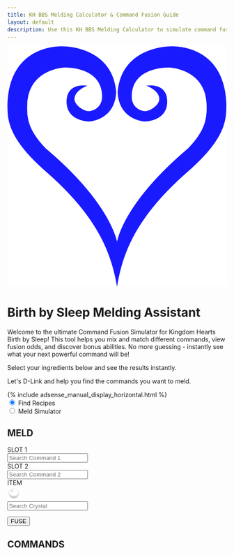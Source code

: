 ```yaml
---
title: KH BBS Melding Calculator & Command Fusion Guide
layout: default
description: Use this KH BBS Melding Calculator to simulate command fusions, discover abilities, and plan your best build. Find recipes for Second Chance, EXP Walker, and more.
---
```

<div class="container">
<div class="title">
<div class="logo-wrapper">
<img src="/images/blue-heart.png" alt="Kingdom Hearts Birth by Sleep logo">
<h1>Birth by Sleep Melding Assistant</h1>
</div>

<div class="text">
<p>Welcome to the ultimate Command Fusion Simulator for Kingdom Hearts Birth by Sleep! This tool helps
you mix and match different commands, view fusion odds, and discover bonus abilities. No more
guessing - instantly see what your next powerful command will be!

Select your ingredients below and see the results instantly.</p>
<p>
Let's D-Link and help you find the commands you want to meld.
</p>
</div>
</div>
<div class="ad-wrapper">
    {% include adsense_manual_display_horizontal.html %}
</div>
<div class="search-mode-toggle-container">

<div class="radio-wrapper">
<input type="radio" id="reverse" name="mode" value="reverse" checked>
<label for="reverse">Find Recipes</label>

</div>
<div class="radio-wrapper">
<input type="radio" id="meld" name="mode" value="meld">
<label for="meld">Meld Simulator</label>

</div>


</div>
<main id="commands-wrapper">
<section id="meld-menu">
<div id="meld-mode-container">
<div class="content">
<h2>MELD</h2>
<div class="dropdown-wrapper">
    <label for="cmd1-search">
        SLOT <span class="text-orange">1</span>
    </label>
    <div class="custom-dropdown" data-dropdown="cmd1">
        <div class="dropdown-header">
            <div id="cmd1icon" class="icon-wrapper"></div>
            <input type="text" class="dropdown-search" id="cmd1-search"
                placeholder="Search Command 1"
                onclick="toggleDropdown(this.closest('.custom-dropdown'))"
                oninput="filterDropdownItems(this.closest('.custom-dropdown'))" />
            <div class="arrow"></div>
        </div>
        <div class="dropdown-list"></div>
    </div>
</div>

<div class="dropdown-wrapper">
    <label for="cmd2-search">
        SLOT <span class="text-orange">2</span>
    </label>
    <div class="custom-dropdown disabled" data-dropdown="cmd2">
        <div class="dropdown-header">
            <div id="cmd2icon" class="icon-wrapper"></div>
            <input type="text" class="dropdown-search" id="cmd2-search"
                placeholder="Search Command 2"
                onclick="toggleDropdown(this.closest('.custom-dropdown'))"
                oninput="filterDropdownItems(this.closest('.custom-dropdown'))" />
            <div class="arrow"></div>
        </div>
        <div class="dropdown-list"></div>
    </div>
</div>

<div class="dropdown-wrapper item-dropdown-wrapper">
    <label for="crystal-search">ITEM</label>
    <div class="custom-dropdown" data-dropdown="crystal">
        <div class="dropdown-header">
            <div id="itemicon" class="icon-wrapper"><img src='images/item-gray.png' alt='Item'
                    class='type-icon'></div>
            <input type="text" class="dropdown-search" id="crystal-search"
                placeholder="Search Crystal"
                onclick="toggleDropdown(this.closest('.custom-dropdown'))"
                oninput="filterDropdownItems(this.closest('.custom-dropdown'))" />
            <div class="arrow"></div>
        </div>
        <div class="dropdown-list"></div>
    </div>
</div>

<button onclick="fuseCommands()">FUSE</button>
</div>
</div>

<!-- Reverse Mode (Result to Ingredients) -->
<div id="reverse-mode-container" style="display: none;">
<div class="content">
<h2>FIND RECIPES</h2>
<div class="dropdown-wrapper">
    <label for="result-cmd-search">
        COMMAND
    </label>
    <div class="custom-dropdown" data-dropdown="result-cmd">
        <div class="dropdown-header">
            <div id="result-cmd-icon" class="icon-wrapper"></div>
            <input type="text" class="dropdown-search" id="result-cmd-search"
                placeholder="Search for Command"
                onclick="toggleDropdown(this.closest('.custom-dropdown'))"
                oninput="filterDropdownItems(this.closest('.custom-dropdown'))" />
            <div class="arrow"></div>
        </div>
        <div class="dropdown-list"></div>
    </div>
</div>

<div class="dropdown-wrapper item-dropdown-wrapper">
    <label for="reverse-crystal-search">ITEM</label>
    <div class="custom-dropdown" data-dropdown="reverse-crystal">
        <div class="dropdown-header">
            <div id="reverse-itemicon" class="icon-wrapper"><img src='images/item-gray.png'
                    alt='Item' class='type-icon'></div>
            <input type="text" class="dropdown-search" id="reverse-crystal-search"
                placeholder="Search Crystal"
                onclick="toggleDropdown(this.closest('.custom-dropdown'))"
                oninput="filterDropdownItems(this.closest('.custom-dropdown'))" />
            <div class="arrow"></div>
        </div>
        <div class="dropdown-list"></div>
    </div>
</div>
</div>
</div>
</section>
<section id="command-list-wrapper">
<div class="content">
<h2>COMMANDS</h2>
<div id="result"></div>
<div id="ingredients-result"></div>
</div>
</section>
</main>
</div>

<script src="{{ site.baseurl }}/scripts/calculator.js"></script>